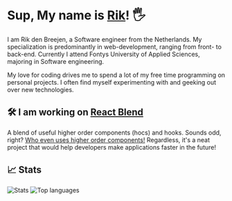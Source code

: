 # Sup, My name is [Rik](https://www.rikdenbreejen.nl/)! 🖐

I am Rik den Breejen, a Software engineer from the Netherlands. My specialization is predominantly in web-development, ranging from front- to back-end. 
Currently I attend Fontys University of Applied Sciences, majoring in Software engineering. 

My love for coding drives me to spend a lot of my free time programming on personal projects. I often find myself experimenting with and geeking out over new technologies.

## 🛠 I am working on [React Blend](https://github.com/Rikthepixel/react-blend)

A blend of useful higher order components (hocs) and hooks. Sounds odd, right? [Who even uses higher order components!](https://github.com/Rikthepixel/react-blend?tab=readme-ov-file#why-still-use-higher-order-components) Regardless, it's a neat project that would help developers make applications faster in the future!

## 📈 Stats
![Stats](https://github-readme-stats.vercel.app/api?username=RikThePixel&show_icons=true&theme=dark&hide_title=true&count_private=true)
![Top languages](https://github-readme-stats.vercel.app/api/top-langs/?username=RikThePixel&theme=dark&layout=compact)
